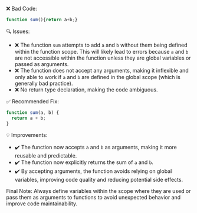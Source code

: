 ❌ Bad Code:
```javascript
function sum(){return a+b;}
```

🔍 Issues:
*   ❌ The function `sum` attempts to add `a` and `b` without them being defined within the function scope. This will likely lead to errors because `a` and `b` are not accessible within the function unless they are global variables or passed as arguments.
*   ❌ The function does not accept any arguments, making it inflexible and only able to work if `a` and `b` are defined in the global scope (which is generally bad practice).
*   ❌ No return type declaration, making the code ambiguous.

✅ Recommended Fix:
```javascript
function sum(a, b) {
  return a + b;
}
```

💡 Improvements:
*   ✔️ The function now accepts `a` and `b` as arguments, making it more reusable and predictable.
*   ✔️ The function now explicitly returns the sum of `a` and `b`.
*   ✔️ By accepting arguments, the function avoids relying on global variables, improving code quality and reducing potential side effects.

Final Note:
Always define variables within the scope where they are used or pass them as arguments to functions to avoid unexpected behavior and improve code maintainability.
